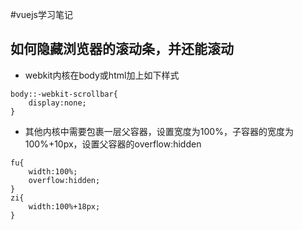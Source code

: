 #vuejs学习笔记

## 如何隐藏浏览器的滚动条，并还能滚动

- webkit内核在body或html加上如下样式
```
body::-webkit-scrollbar{
	display:none;
}
```
- 其他内核中需要包裹一层父容器，设置宽度为100%，子容器的宽度为100%+10px，设置父容器的overflow:hidden

```
fu{
	width:100%;
	overflow:hidden;
}
zi{
	width:100%+18px;
}
```
